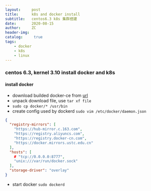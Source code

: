 ```yaml
---
layout:     post
title:      k8s and docker install
subtitle:   centos6.3 k8s 集群搭建
date:       2020-08-15
author:     ZC
header-img: 
catalog: 	 true
tags:
    - docker
    - k8s
    - linux
---
```


### centos 6.3, kernel 3.10 install docker and k8s
#### install docker
- download builded docker-ce from [url](https://mirrors.aliyun.com/docker-ce/linux/static/stable/x86_64/docker-17.03.2-ce.tgz)
- unpack download file, use `tar xf file`
- `sudo cp docker/* /usr/bin`
- create config used by dockerd `sudo vim /etc/docker/daemon.json`
```json
{
  "registry-mirrors": [
    "https://hub-mirror.c.163.com",
    "https://registry.aliyuncs.com",
    "https://registry.docker-cn.com",
    "https://docker.mirrors.ustc.edu.cn"
  ],
  "hosts": [
    # "tcp://0.0.0.0:8777",
    "unix:///var/run/docker.sock"
  ],
  "storage-driver": "overlay"
}

```
- start docker `sudo dockerd`
